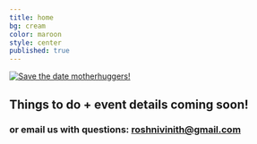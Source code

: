```yaml
---
title: home
bg: cream
color: maroon
style: center
published: true
---
```







[![Save the date motherhuggers!]({{site.baseurl}}/img/saveTheDate.jpg)]({{site.baseurl}}/img/saveTheDate-01-big.jpg)






## Things to do + event details coming soon!
### or email us with questions:  **[roshnivinith@gmail.com](mailto:roshnivinith@gmail.com)**
